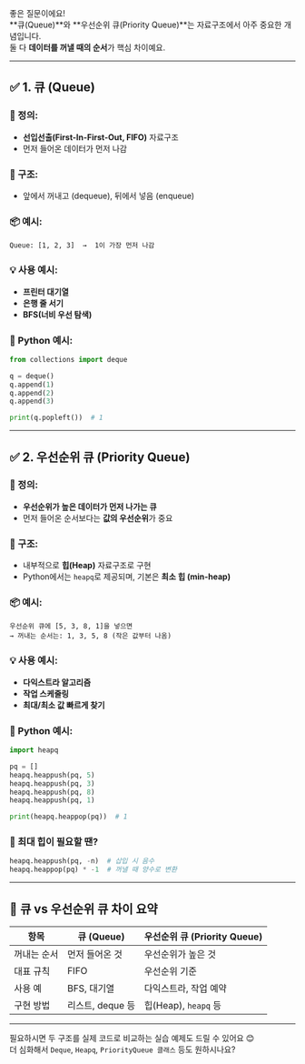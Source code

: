 좋은 질문이에요!  
**큐(Queue)**와 **우선순위 큐(Priority Queue)**는 자료구조에서 아주 중요한 개념입니다.  
둘 다 **데이터를 꺼낼 때의 순서**가 핵심 차이예요.

---

## ✅ 1. 큐 (Queue)

### 📌 정의:
- **선입선출(First-In-First-Out, FIFO)** 자료구조
- 먼저 들어온 데이터가 먼저 나감

### 🧱 구조:
- 앞에서 꺼내고 (dequeue), 뒤에서 넣음 (enqueue)

### 📦 예시:

```text
Queue: [1, 2, 3]  →  1이 가장 먼저 나감
```

### 💡 사용 예시:
- **프린터 대기열**
- **은행 줄 서기**
- **BFS(너비 우선 탐색)**

### 📜 Python 예시:

```python
from collections import deque

q = deque()
q.append(1)
q.append(2)
q.append(3)

print(q.popleft())  # 1
```

---

## ✅ 2. 우선순위 큐 (Priority Queue)

### 📌 정의:
- **우선순위가 높은 데이터가 먼저 나가는 큐**
- 먼저 들어온 순서보다는 **값의 우선순위**가 중요

### 🧱 구조:
- 내부적으로 **힙(Heap)** 자료구조로 구현
- Python에서는 `heapq`로 제공되며, 기본은 **최소 힙 (min-heap)**

### 📦 예시:

```text
우선순위 큐에 [5, 3, 8, 1]을 넣으면  
→ 꺼내는 순서는: 1, 3, 5, 8 (작은 값부터 나옴)
```

### 💡 사용 예시:
- **다익스트라 알고리즘**
- **작업 스케줄링**
- **최대/최소 값 빠르게 찾기**

### 📜 Python 예시:

```python
import heapq

pq = []
heapq.heappush(pq, 5)
heapq.heappush(pq, 3)
heapq.heappush(pq, 8)
heapq.heappush(pq, 1)

print(heapq.heappop(pq))  # 1
```

### 📌 최대 힙이 필요할 땐?

```python
heapq.heappush(pq, -n)  # 삽입 시 음수
heapq.heappop(pq) * -1  # 꺼낼 때 양수로 변환
```

---

## 🎯 큐 vs 우선순위 큐 차이 요약

| 항목 | 큐 (Queue) | 우선순위 큐 (Priority Queue) |
|------|------------|-------------------------------|
| 꺼내는 순서 | 먼저 들어온 것 | 우선순위가 높은 것 |
| 대표 규칙 | FIFO | 우선순위 기준 |
| 사용 예 | BFS, 대기열 | 다익스트라, 작업 예약 |
| 구현 방법 | 리스트, deque 등 | 힙(Heap), `heapq` 등 |

---

필요하시면 두 구조를 실제 코드로 비교하는 실습 예제도 드릴 수 있어요 😊  
더 심화해서 `Deque`, `Heapq`, `PriorityQueue 클래스` 등도 원하시나요?
